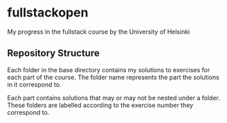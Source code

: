 # fullstackopen
My progress in the fullstack course by the University of Helsinki

## Repository Structure
Each folder in the base directory contains my solutions to exercises for each part of the course. The folder name represents the part the solutions in it correspond to.

Each part contains solutions that may or may not be nested under a folder. These folders are labelled according to the exercise number they correspond to.